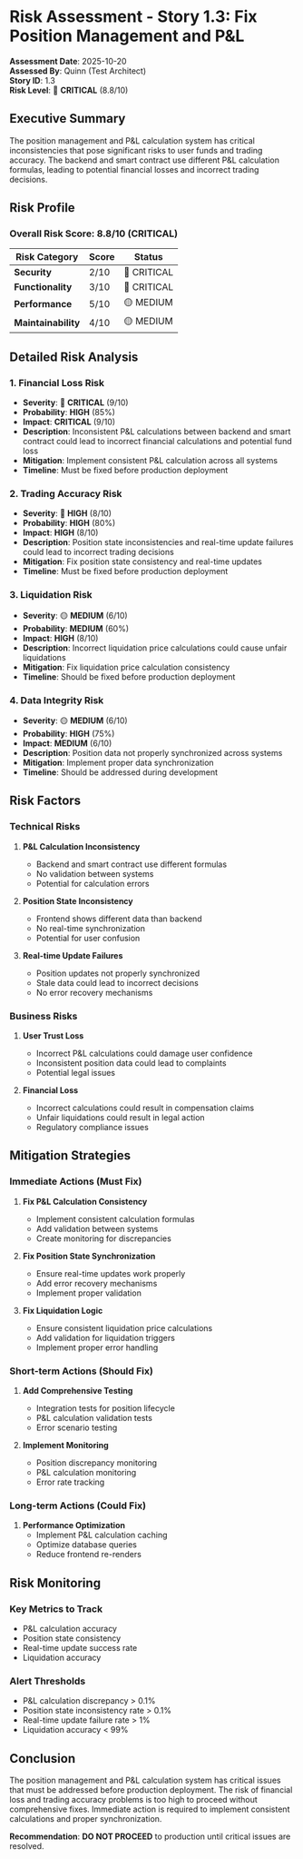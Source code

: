 # Risk Assessment - Story 1.3: Fix Position Management and P&L

**Assessment Date**: 2025-10-20  
**Assessed By**: Quinn (Test Architect)  
**Story ID**: 1.3  
**Risk Level**: 🔴 **CRITICAL** (8.8/10)

## Executive Summary

The position management and P&L calculation system has critical inconsistencies that pose significant risks to user funds and trading accuracy. The backend and smart contract use different P&L calculation formulas, leading to potential financial losses and incorrect trading decisions.

## Risk Profile

### Overall Risk Score: 8.8/10 (CRITICAL)

| Risk Category | Score | Status |
|---------------|-------|--------|
| **Security** | 2/10 | 🔴 CRITICAL |
| **Functionality** | 3/10 | 🔴 CRITICAL |
| **Performance** | 5/10 | 🟡 MEDIUM |
| **Maintainability** | 4/10 | 🟡 MEDIUM |

## Detailed Risk Analysis

### 1. Financial Loss Risk
- **Severity**: 🔴 **CRITICAL** (9/10)
- **Probability**: **HIGH** (85%)
- **Impact**: **CRITICAL** (9/10)
- **Description**: Inconsistent P&L calculations between backend and smart contract could lead to incorrect financial calculations and potential fund loss
- **Mitigation**: Implement consistent P&L calculation across all systems
- **Timeline**: Must be fixed before production deployment

### 2. Trading Accuracy Risk
- **Severity**: 🔴 **HIGH** (8/10)
- **Probability**: **HIGH** (80%)
- **Impact**: **HIGH** (8/10)
- **Description**: Position state inconsistencies and real-time update failures could lead to incorrect trading decisions
- **Mitigation**: Fix position state consistency and real-time updates
- **Timeline**: Must be fixed before production deployment

### 3. Liquidation Risk
- **Severity**: 🟡 **MEDIUM** (6/10)
- **Probability**: **MEDIUM** (60%)
- **Impact**: **HIGH** (8/10)
- **Description**: Incorrect liquidation price calculations could cause unfair liquidations
- **Mitigation**: Fix liquidation price calculation consistency
- **Timeline**: Should be fixed before production deployment

### 4. Data Integrity Risk
- **Severity**: 🟡 **MEDIUM** (6/10)
- **Probability**: **HIGH** (75%)
- **Impact**: **MEDIUM** (6/10)
- **Description**: Position data not properly synchronized across systems
- **Mitigation**: Implement proper data synchronization
- **Timeline**: Should be addressed during development

## Risk Factors

### Technical Risks
1. **P&L Calculation Inconsistency**
   - Backend and smart contract use different formulas
   - No validation between systems
   - Potential for calculation errors

2. **Position State Inconsistency**
   - Frontend shows different data than backend
   - No real-time synchronization
   - Potential for user confusion

3. **Real-time Update Failures**
   - Position updates not properly synchronized
   - Stale data could lead to incorrect decisions
   - No error recovery mechanisms

### Business Risks
1. **User Trust Loss**
   - Incorrect P&L calculations could damage user confidence
   - Inconsistent position data could lead to complaints
   - Potential legal issues

2. **Financial Loss**
   - Incorrect calculations could result in compensation claims
   - Unfair liquidations could result in legal action
   - Regulatory compliance issues

## Mitigation Strategies

### Immediate Actions (Must Fix)
1. **Fix P&L Calculation Consistency**
   - Implement consistent calculation formulas
   - Add validation between systems
   - Create monitoring for discrepancies

2. **Fix Position State Synchronization**
   - Ensure real-time updates work properly
   - Add error recovery mechanisms
   - Implement proper validation

3. **Fix Liquidation Logic**
   - Ensure consistent liquidation price calculations
   - Add validation for liquidation triggers
   - Implement proper error handling

### Short-term Actions (Should Fix)
1. **Add Comprehensive Testing**
   - Integration tests for position lifecycle
   - P&L calculation validation tests
   - Error scenario testing

2. **Implement Monitoring**
   - Position discrepancy monitoring
   - P&L calculation monitoring
   - Error rate tracking

### Long-term Actions (Could Fix)
1. **Performance Optimization**
   - Implement P&L calculation caching
   - Optimize database queries
   - Reduce frontend re-renders

## Risk Monitoring

### Key Metrics to Track
- P&L calculation accuracy
- Position state consistency
- Real-time update success rate
- Liquidation accuracy

### Alert Thresholds
- P&L calculation discrepancy > 0.1%
- Position state inconsistency rate > 0.1%
- Real-time update failure rate > 1%
- Liquidation accuracy < 99%

## Conclusion

The position management and P&L calculation system has critical issues that must be addressed before production deployment. The risk of financial loss and trading accuracy problems is too high to proceed without comprehensive fixes. Immediate action is required to implement consistent calculations and proper synchronization.

**Recommendation**: **DO NOT PROCEED** to production until critical issues are resolved.
